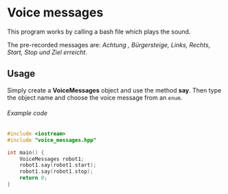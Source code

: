 # Voice messages

This program works by calling a bash file which plays the sound.

The pre-recorded messages are: *Achtung , Bürgersteige, Links, Rechts, Start, Stop und Ziel erreicht*.

## Usage

Simply create a **VoiceMessages** object and use the method **say**. Then type the object name and choose the voice message from an `enum`.

###### Example code

```c++
#include <iostream>
#include "voice_messages.hpp"

int main() {
    VoiceMessages robot1;
    robot1.say(robot1.start);
    robot1.say(robot1.stop);
    return 0;
}
```

